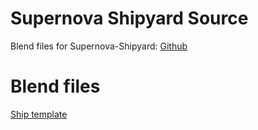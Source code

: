 # Supernova Shipyard Source
 Blend files for Supernova-Shipyard: [Github](https://github.com/SharkyNebula/Supernova-Shipyard)
 
# Blend files

[Ship template](https://github.com/SharkyNebula/Supernova-Shipyard-Source/blob/main/Blends-%20Ships/Ship%20Template.blend)
